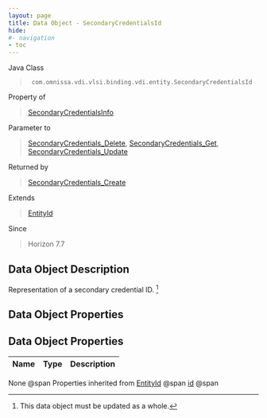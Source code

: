 ```yaml
---
layout: page
title: Data Object - SecondaryCredentialsId
hide:
#- navigation
- toc
---
```








Java Class
> ` com.omnissa.vdi.vlsi.binding.vdi.entity.SecondaryCredentialsId`

Property of
> [SecondaryCredentialsInfo](vdi.users.SecondaryCredentials.SecondaryCredentialsInfo.md#field_detail)

Parameter to
> [SecondaryCredentials_Delete](vdi.users.SecondaryCredentials.md#delete), [SecondaryCredentials_Get](vdi.users.SecondaryCredentials.md#get), [SecondaryCredentials_Update](vdi.users.SecondaryCredentials.md#update)

Returned by
> [SecondaryCredentials_Create](vdi.users.SecondaryCredentials.md#create)

Extends
> [EntityId](vdi.EntityId.md)

Since
> Horizon 7.7


## Data Object Description

Representation of a secondary credential ID.
 [^167]



## Data Object Properties

## Data Object Properties

 Name | Type | Description
:---|:---:|:---
None @span
Properties inherited from [EntityId](vdi.EntityId.md) @span
[id](vdi.EntityId.md#id) @span


 


[^167]: This data object must be updated as a whole.